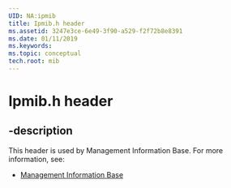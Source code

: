 ```yaml
---
UID: NA:ipmib
title: Ipmib.h header
ms.assetid: 3247e3ce-6e49-3f90-a529-f2f72b8e8391
ms.date: 01/11/2019
ms.keywords: 
ms.topic: conceptual
tech.root: mib
---
```


# Ipmib.h header


## -description


This header is used by Management Information Base. For more information, see:

- [Management Information Base](../_mib/index.md)

